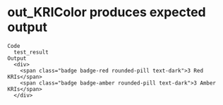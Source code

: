 # out_KRIColor produces expected output

    Code
      test_result
    Output
      <div>
        <span class="badge badge-red rounded-pill text-dark">3 Red KRIs</span>
        <span class="badge badge-amber rounded-pill text-dark">3 Amber KRIs</span>
      </div>

